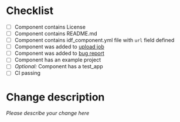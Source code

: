 # Checklist

- [ ] Component contains License
- [ ] Component contains README.md
- [ ] Component contains idf_component.yml file with `url` field defined
- [ ] Component was added to [upload job](https://github.com/espressif/idf-extra-components/blob/master/.github/workflows/upload_component.yml#L18)
- [ ] Component was added to [bug report](https://github.com/espressif/idf-extra-components/blob/master/.github/ISSUE_TEMPLATE/bug-report.yml?plain=1#L22)
- [ ] Component has an example project
- [ ] _Optional:_ Component has a test_app
- [ ] CI passing

# Change description
_Please describe your change here_
